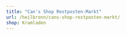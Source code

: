 ```yaml
---
title: "Can's Shop Restposten-Markt"
url: /heilbronn/cans-shop-restposten-markt/
shop: Kramladen
---
```

